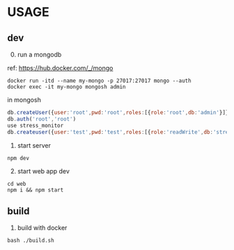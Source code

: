 # USAGE

## dev

0. run a mongodb

ref: https://hub.docker.com/_/mongo

```shell
docker run -itd --name my-mongo -p 27017:27017 mongo --auth
docker exec -it my-mongo mongosh admin
```

in mongosh

```js
db.createUser({user:'root',pwd:'root',roles:[{role:'root',db:'admin'}]});
db.auth('root','root')
use stress_monitor
db.createuser({user:'test',pwd:'test',roles:[{role:'readWrite',db:'stress_monitor'}]})
```

1. start server

```shell
npm dev
```

2. start web app dev

```shell
cd web
npm i && npm start
```

## build

1. build with docker

```shell
bash ./build.sh
```

##
